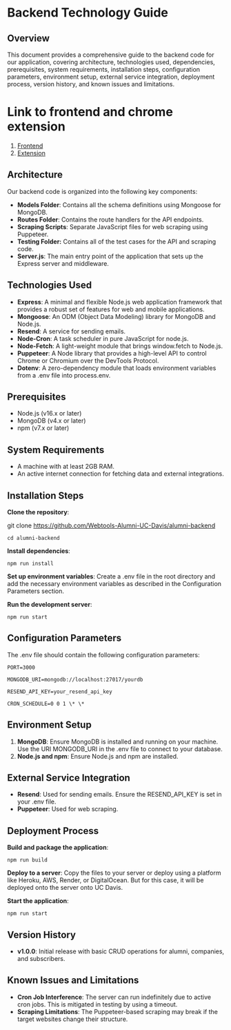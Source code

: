 # **Backend Technology Guide**

## **Overview**

This document provides a comprehensive guide to the backend code for our application, covering architecture, technologies used, dependencies, prerequisites, system requirements, installation steps, configuration parameters, environment setup, external service integration, deployment process, version history, and known issues and limitations.

# Link to frontend and chrome extension
1. [Frontend](https://github.com/kellyhp/alumni-frontend)
2. [Extension](https://github.com/edjohn/alumni-webtools)

## **Architecture**

Our backend code is organized into the following key components:

- **Models Folder**: Contains all the schema definitions using Mongoose for MongoDB.
- **Routes Folder**: Contains the route handlers for the API endpoints.
- **Scraping Scripts**: Separate JavaScript files for web scraping using Puppeteer.
- **Testing Folder:** Contains all of the test cases for the API and scraping code.
- **Server.js**: The main entry point of the application that sets up the Express server and middleware.

## **Technologies Used**

- **Express**: A minimal and flexible Node.js web application framework that provides a robust set of features for web and mobile applications.
- **Mongoose**: An ODM (Object Data Modeling) library for MongoDB and Node.js.
- **Resend**: A service for sending emails.
- **Node-Cron**: A task scheduler in pure JavaScript for node.js.
- **Node-Fetch**: A light-weight module that brings window.fetch to Node.js.
- **Puppeteer**: A Node library that provides a high-level API to control Chrome or Chromium over the DevTools Protocol.
- **Dotenv**: A zero-dependency module that loads environment variables from a .env file into process.env.

##

##

## **Prerequisites**

- Node.js (v16.x or later)
- MongoDB (v4.x or later)
- npm (v7.x or later)

## **System Requirements**

- A machine with at least 2GB RAM.
- An active internet connection for fetching data and external integrations.

## **Installation Steps**

**Clone the repository**:

git clone https://github.com/Webtools-Alumni-UC-Davis/alumni-backend

```cd alumni-backend```

**Install dependencies**:

```npm run install```

**Set up environment variables**: Create a .env file in the root directory and add the necessary environment variables as described in the Configuration Parameters section.

**Run the development server**:

```npm run start```

## **Configuration Parameters**

The .env file should contain the following configuration parameters:
```
PORT=3000

MONGODB_URI=mongodb://localhost:27017/yourdb

RESEND_API_KEY=your_resend_api_key

CRON_SCHEDULE=0 0 1 \* \*
```
## **Environment Setup**

1. **MongoDB**: Ensure MongoDB is installed and running on your machine. Use the URI MONGODB_URI in the .env file to connect to your database.
2. **Node.js and npm**: Ensure Node.js and npm are installed.

## **External Service Integration**

- **Resend**: Used for sending emails. Ensure the RESEND_API_KEY is set in your .env file.
- **Puppeteer**: Used for web scraping.

## **Deployment Process**

**Build and package the application**:

```npm run build```

**Deploy to a server**: Copy the files to your server or deploy using a platform like Heroku, AWS, Render, or DigitalOcean. But for this case, it will be deployed onto the server onto UC Davis.

**Start the application**:

```npm run start```

##

## **Version History**

- **v1.0.0**: Initial release with basic CRUD operations for alumni, companies, and subscribers.

## **Known Issues and Limitations**

- **Cron Job Interference**: The server can run indefinitely due to active cron jobs. This is mitigated in testing by using a timeout.
- **Scraping Limitations**: The Puppeteer-based scraping may break if the target websites change their structure.
